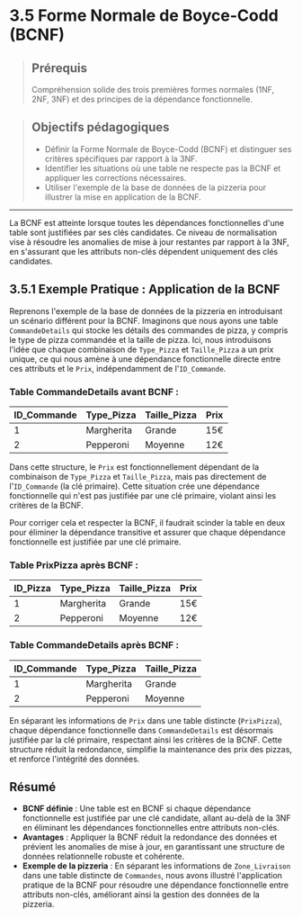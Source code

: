 # 3.5 Forme Normale de Boyce-Codd (BCNF)

<blockquote>
    <h2>Prérequis</h2>
    <p>Compréhension solide des trois premières formes normales (1NF, 2NF, 3NF) et des principes de la dépendance fonctionnelle.</p>
</blockquote>

<blockquote>
    <h2>Objectifs pédagogiques</h2>
    <ul>
        <li>Définir la Forme Normale de Boyce-Codd (BCNF) et distinguer ses critères spécifiques par rapport à la 3NF.</li>
        <li>Identifier les situations où une table ne respecte pas la BCNF et appliquer les corrections nécessaires.</li>
        <li>Utiliser l'exemple de la base de données de la pizzeria pour illustrer la mise en application de la BCNF.</li>
    </ul>
</blockquote>

---

La BCNF est atteinte lorsque toutes les dépendances fonctionnelles d'une table sont justifiées par ses clés candidates. Ce niveau de normalisation vise à résoudre les anomalies de mise à jour restantes par rapport à la 3NF, en s'assurant que les attributs non-clés dépendent uniquement des clés candidates.

## 3.5.1 Exemple Pratique : Application de la BCNF

Reprenons l'exemple de la base de données de la pizzeria en introduisant un scénario différent pour la BCNF. Imaginons que nous ayons une table `CommandeDetails` qui stocke les détails des commandes de pizza, y compris le type de pizza commandée et la taille de pizza. Ici, nous introduisons l'idée que chaque combinaison de `Type_Pizza` et `Taille_Pizza` a un prix unique, ce qui nous amène à une dépendance fonctionnelle directe entre ces attributs et le `Prix`, indépendamment de l'`ID_Commande`.

### Table CommandeDetails avant BCNF :

| ID_Commande | Type_Pizza  | Taille_Pizza | Prix |
|-------------|-------------|--------------|------|
| 1           | Margherita  | Grande       | 15€  |
| 2           | Pepperoni   | Moyenne      | 12€  |

Dans cette structure, le `Prix` est fonctionnellement dépendant de la combinaison de `Type_Pizza` et `Taille_Pizza`, mais pas directement de l'`ID_Commande` (la clé primaire). Cette situation crée une dépendance fonctionnelle qui n'est pas justifiée par une clé primaire, violant ainsi les critères de la BCNF.

Pour corriger cela et respecter la BCNF, il faudrait scinder la table en deux pour éliminer la dépendance transitive et assurer que chaque dépendance fonctionnelle est justifiée par une clé primaire.

### Table PrixPizza après BCNF :

| ID_Pizza | Type_Pizza  | Taille_Pizza | Prix |
|----------|-------------|--------------|------|
| 1        | Margherita  | Grande       | 15€  |
| 2        | Pepperoni   | Moyenne      | 12€  |


### Table CommandeDetails après BCNF :

| ID_Commande | Type_Pizza  | Taille_Pizza |
|-------------|-------------|--------------|
| 1           | Margherita  | Grande       |
| 2           | Pepperoni   | Moyenne      |

En séparant les informations de `Prix` dans une table distincte (`PrixPizza`), chaque dépendance fonctionnelle dans `CommandeDetails` est désormais justifiée par la clé primaire, respectant ainsi les critères de la BCNF. Cette structure réduit la redondance, simplifie la maintenance des prix des pizzas, et renforce l'intégrité des données.


## Résumé

- **BCNF définie** : Une table est en BCNF si chaque dépendance fonctionnelle est justifiée par une clé candidate, allant au-delà de la 3NF en éliminant les dépendances fonctionnelles entre attributs non-clés.
- **Avantages** : Appliquer la BCNF réduit la redondance des données et prévient les anomalies de mise à jour, en garantissant une structure de données relationnelle robuste et cohérente.
- **Exemple de la pizzeria** : En séparant les informations de `Zone_Livraison` dans une table distincte de `Commandes`, nous avons illustré l'application pratique de la BCNF pour résoudre une dépendance fonctionnelle entre attributs non-clés, améliorant ainsi la gestion des données de la pizzeria.
